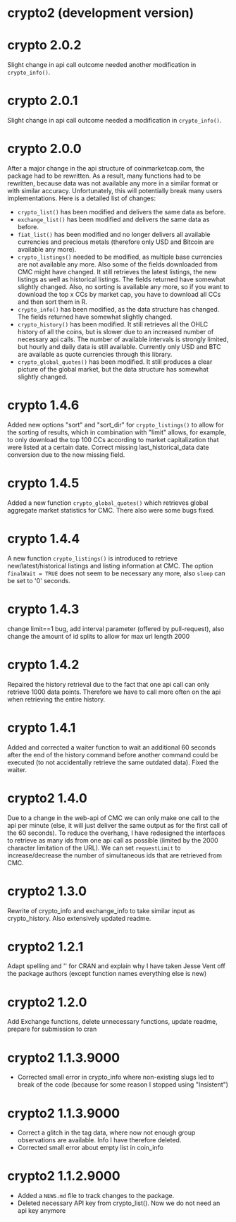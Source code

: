 # crypto2 (development version)

# crypto 2.0.2

Slight change in api call outcome needed another modification in `crypto_info()`.

# crypto 2.0.1

Slight change in api call outcome needed a modification in `crypto_info()`.

# crypto 2.0.0

After a major change in the api structure of coinmarketcap.com, the package had to be rewritten. As a result, many functions had to be rewritten, because data was not available any more in a similar format or with similar accuracy. Unfortunately, this will potentially break many users implementations. Here is a detailed list of changes:

- `crypto_list()` has been modified and delivers the same data as before.
- `exchange_list()` has been modified and delivers the same data as before.
- `fiat_list()` has been modified and no longer delivers all available currencies and precious metals (therefore only USD and Bitcoin are available any more).
- `crypto_listings()` needed to be modified, as multiple base currencies are not available any more. Also some of the fields downloaded from CMC might have changed. It still retrieves the latest listings, the new listings as well as historical listings. The fields returned have somewhat slightly changed. Also, no sorting is available any more, so if you want to download the top x CCs by market cap, you have to download all CCs and then sort them in R.
- `crypto_info()` has been modified, as the data structure has changed. The fields returned have somewhat slightly changed.
- `crypto_history()` has been modified. It still retrieves all the OHLC history of all the coins, but is slower due to an increased number of necessary api calls. The number of available intervals is strongly limited, but hourly and daily data is still available. Currently only USD and BTC are available as quote currencies through this library.
- `crypto_global_quotes()` has been modified. It still produces a clear picture of the global market, but the data structure has somewhat slightly changed.


# crypto 1.4.6 

Added new options "sort" and "sort_dir" for `crypto_listings()` to allow for the sorting of results, which in combination with "limit" allows, for example, to only download the top 100 CCs according to market capitalization that were listed at a certain date. Correct missing last_historical_data date conversion due to the now missing field.

# crypto 1.4.5 

Added a new function `crypto_global_quotes()` which retrieves global aggregate market statistics for CMC. There also were some bugs fixed.

# crypto 1.4.4 

A new function `crypto_listings()` is introduced to retrieve new/latest/historical listings and listing information at CMC. The option `finalWait = TRUE` does not seem to be necessary any more, also `sleep` can be set to '0' seconds.

# crypto 1.4.3 

change limit==1 bug, add interval parameter (offered by pull-request), also change the amount of id splits to allow for max url length 2000

# crypto 1.4.2

Repaired the history retrieval due to the fact that one api call can only retrieve 1000 data points. Therefore we have to call more often on the api when retrieving the entire history.

# crypto 1.4.1

Added and corrected a waiter function to wait an additional 60 seconds after the end of the history command before another command could be executed (to not accidentally retrieve the same outdated data). Fixed the waiter.

# crypto2 1.4.0

Due to a change in the web-api of CMC we can only make one call to the api per minute (else, it will just deliver the same output as for the first call of the 60 seconds). To reduce the overhang, I have redesigned the interfaces to retrieve as many ids from one api call as possible (limited by the 2000 character limitation of the URL). We can set `requestLimit` to increase/decrease the number of simultaneous ids that are retrieved from CMC.

# crypto2 1.3.0

Rewrite of crypto_info and exchange_info to take similar input as crypto_history. Also extensively updated readme.

# crypto2 1.2.1

Adapt spelling and '' for CRAN and explain why I have taken Jesse Vent off the package authors (except function names everything else is new)

# crypto2 1.2.0

Add Exchange functions, delete unnecessary functions, update readme, prepare for submission to cran

# crypto2 1.1.3.9000

* Corrected small error in crypto_info where non-existing slugs led to break of the code (because for some reason I stopped using "Insistent")

# crypto2 1.1.3.9000

* Correct a glitch in the tag data, where now not enough group observations are available. Info I have therefore deleted.
* Corrected small error about empty list in coin_info

# crypto2 1.1.2.9000

* Added a `NEWS.md` file to track changes to the package.
* Deleted necessary API key from crypto_list(). Now we do not need an api key anymore
